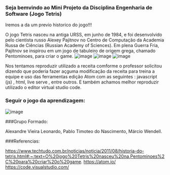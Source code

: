 ### Seja bemvindo ao Mini Projeto da Disciplina Engenharia de Software (Jogo Tetris)

Iremos a da um previo historico do jogo!!!

O jogo Tetris nasceu na antiga URSS, em junho de 1984, e foi desenvolvido pelo cientista russo Alexey Pajitnov no Centro de Computação da Academia Russa de Ciências (Russian Academy of Sciences). Em plena Guerra Fria, Pajitnov se inspirou em um jogo de tabuleiro de origem grega, chamado Pentominoes, para criar o game.
![image](https://user-images.githubusercontent.com/87626156/126557486-25d7d812-e2a4-4270-93f8-083b5cca90c6.png)
![image](https://user-images.githubusercontent.com/87626156/126557552-48f818d3-b24e-4fd0-8392-65bba14c1f4c.png)
![image](https://user-images.githubusercontent.com/87626156/126557600-d90fbcfd-711d-4ceb-9c88-3f94ade1dede.png)

Nos tentamos reproduzir utilizado a receita comforme o professor solicitou dizendo que poderia fazer açguma modificação da receita para treina a equipe e uso das ferramentas edição Atom com as seguintes : javascript (js) , html, live serve , entre outros. E também achamos melhor reproduzir utilizado o editor virtual studio code.

### Seguir o jogo da aprendizagem:
![image](https://user-images.githubusercontent.com/87626156/126558564-b7c6d97e-699f-4669-b5c3-9717b282075e.png)


###Grupo Formado:

Alexandre Vieira Leonardo,
Pablo Timoteo do Nascimento,
Márcio Wendell.


###Referencias:

https://www.techtudo.com.br/noticias/noticia/2011/08/historia-do-tetris.html#:~:text=O%20jogo%20Tetris%20nasceu%20na,Pentominoes%2C%20para%20criar%20o%20game.
https://atom.io/
https://code.visualstudio.com/
